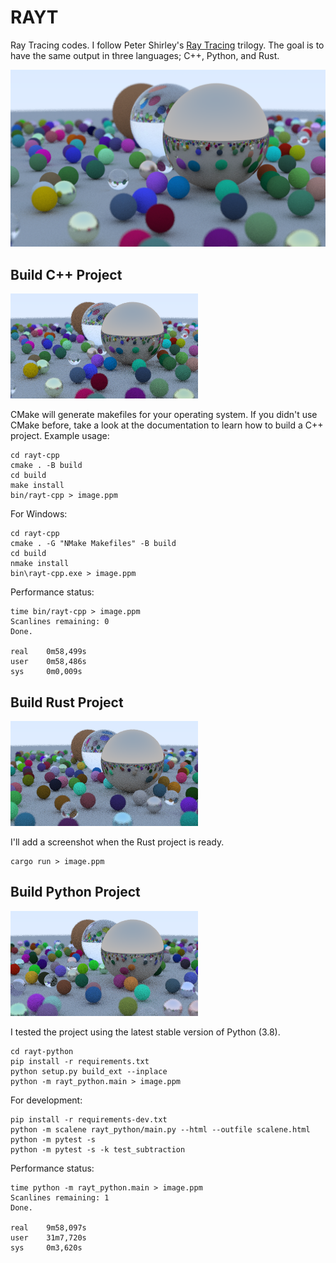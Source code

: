 # RAYT

Ray Tracing codes. I follow Peter Shirley's [Ray Tracing](https://raytracing.github.io/) trilogy. The goal is to have the same output in three languages; C++, Python, and Rust.

![](assets/image.png)

## Build C++ Project

![](assets/rayt-cpp.png)

CMake will generate makefiles for your operating system. If you didn't use CMake before, take a look at the documentation to learn how to build a C++ project. Example usage:

```
cd rayt-cpp
cmake . -B build
cd build
make install
bin/rayt-cpp > image.ppm
```

For Windows:
```
cd rayt-cpp
cmake . -G "NMake Makefiles" -B build
cd build
nmake install
bin\rayt-cpp.exe > image.ppm
```

Performance status:
```
time bin/rayt-cpp > image.ppm
Scanlines remaining: 0
Done.

real    0m58,499s
user    0m58,486s
sys     0m0,009s
```

## Build Rust Project

![](assets/rayt-rust.png)

I'll add a screenshot when the Rust project is ready.

```
cargo run > image.ppm
```

## Build Python Project

![](assets/rayt-python.png)

I tested the project using the latest stable version of Python (3.8).

```
cd rayt-python
pip install -r requirements.txt
python setup.py build_ext --inplace
python -m rayt_python.main > image.ppm
```

For development:
```
pip install -r requirements-dev.txt
python -m scalene rayt_python/main.py --html --outfile scalene.html
python -m pytest -s
python -m pytest -s -k test_subtraction
```

Performance status:
```
time python -m rayt_python.main > image.ppm
Scanlines remaining: 1
Done.

real    9m58,097s
user    31m7,720s
sys     0m3,620s
```
